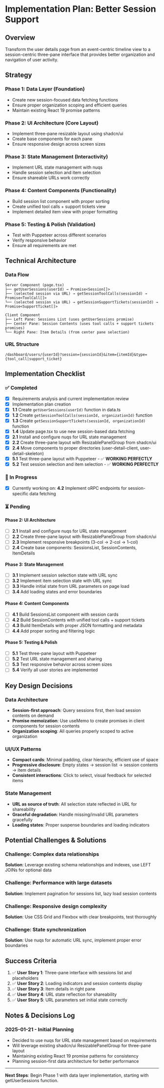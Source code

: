 # Implementation Plan: Better Session Support

## Overview
Transform the user details page from an event-centric timeline view to a session-centric three-pane interface that provides better organization and navigation of user activity.

## Strategy

### Phase 1: Data Layer (Foundation)
- Create new session-focused data fetching functions
- Ensure proper organization scoping and efficient queries
- Maintain existing React 19 promise patterns

### Phase 2: UI Architecture (Core Layout)
- Implement three-pane resizable layout using shadcn/ui
- Create base components for each pane
- Ensure responsive design across screen sizes

### Phase 3: State Management (Interactivity)
- Implement URL state management with nuqs
- Handle session selection and item selection
- Ensure shareable URLs work correctly

### Phase 4: Content Components (Functionality)
- Build session list component with proper sorting
- Create unified tool calls + support tickets view
- Implement detailed item view with proper formatting

### Phase 5: Testing & Polish (Validation)
- Test with Puppeteer across different scenarios
- Verify responsive behavior
- Ensure all requirements are met

## Technical Architecture

### Data Flow
```
Server Component (page.tsx)
├── getUserSessions(userId) → Promise<Session[]>
├── (selected session via URL) → getSessionToolCalls(sessionId) → Promise<ToolCall[]>
└── (selected session via URL) → getSessionSupportTickets(sessionId) → Promise<SupportTicket[]>

Client Component
├── Left Pane: Sessions List (uses getUserSessions promise)
├── Center Pane: Session Contents (uses tool calls + support tickets promises)
└── Right Pane: Item Details (from center pane selection)
```

### URL Structure
```
/dashboard/users/{userId}?session={sessionId}&item={itemId}&type={tool_call|support_ticket}
```

## Implementation Checklist

### ✅ Completed
- [x] Requirements analysis and current implementation review
- [x] Implementation plan creation
- [x] **1.1** Create `getUserSessions(userId)` function in data.ts
- [x] **1.2** Create `getSessionToolCalls(sessionId, organizationId)` function
- [x] **1.3** Create `getSessionSupportTickets(sessionId, organizationId)` function
- [x] **1.4** Update page.tsx to use new session-based data fetching
- [x] **2.1** Install and configure nuqs for URL state management
- [x] **2.2** Create three-pane layout with ResizablePanelGroup from shadcn/ui
- [x] **2.4** Move components to proper directories (user-detail-client, user-detail-skeleton)
- [x] **5.1** Test three-pane layout with Puppeteer - ✅ **WORKING PERFECTLY**
- [x] **5.2** Test session selection and item selection - ✅ **WORKING PERFECTLY**

### 🔄 In Progress
- [x] Currently working on: **4.2** Implement oRPC endpoints for session-specific data fetching

### ⏳ Pending

#### Phase 2: UI Architecture  
- [ ] **2.1** Install and configure nuqs for URL state management
- [ ] **2.2** Create three-pane layout with ResizablePanelGroup from shadcn/ui
- [ ] **2.3** Implement responsive breakpoints (3-col → 2-col → 1-col)
- [ ] **2.4** Create base components: SessionsList, SessionContents, ItemDetails

#### Phase 3: State Management
- [ ] **3.1** Implement session selection state with URL sync
- [ ] **3.2** Implement item selection state with URL sync  
- [ ] **3.3** Handle initial state from URL parameters on page load
- [ ] **3.4** Add loading states and error boundaries

#### Phase 4: Content Components
- [ ] **4.1** Build SessionsList component with session cards
- [ ] **4.2** Build SessionContents with unified tool calls + support tickets
- [ ] **4.3** Build ItemDetails with proper JSON formatting and metadata
- [ ] **4.4** Add proper sorting and filtering logic

#### Phase 5: Testing & Polish
- [ ] **5.1** Test three-pane layout with Puppeteer
- [ ] **5.2** Test URL state management and sharing
- [ ] **5.3** Test responsive behavior across screen sizes
- [ ] **5.4** Verify all user stories are implemented

## Key Design Decisions

### Data Architecture
- **Session-first approach**: Query sessions first, then load session contents on demand
- **Promise memoization**: Use useMemo to create promises in client components for session contents
- **Organization scoping**: All queries properly scoped to active organization

### UI/UX Patterns
- **Compact cards**: Minimal padding, clear hierarchy, efficient use of space
- **Progressive disclosure**: Empty states → session list → session contents → item details
- **Consistent interactions**: Click to select, visual feedback for selected items

### State Management
- **URL as source of truth**: All selection state reflected in URL for shareability
- **Graceful degradation**: Handle missing/invalid URL parameters gracefully
- **Loading states**: Proper suspense boundaries and loading indicators

## Potential Challenges & Solutions

### Challenge: Complex data relationships
**Solution**: Leverage existing schema relationships and indexes, use LEFT JOINs for optional data

### Challenge: Performance with large datasets
**Solution**: Implement pagination for sessions list, lazy load session contents

### Challenge: Responsive design complexity
**Solution**: Use CSS Grid and Flexbox with clear breakpoints, test thoroughly

### Challenge: State synchronization
**Solution**: Use nuqs for automatic URL sync, implement proper error boundaries

## Success Criteria

1. ✅ **User Story 1**: Three-pane interface with sessions list and placeholders
2. ✅ **User Story 2**: Loading indicators and session contents display
3. ✅ **User Story 3**: Item details in right pane
4. ✅ **User Story 4**: URL state reflection for shareability
5. ✅ **User Story 5**: URL parameters set initial state correctly

## Notes & Decisions Log

### 2025-01-21 - Initial Planning
- Decided to use nuqs for URL state management based on requirements
- Will leverage existing shadcn/ui ResizablePanelGroup for three-pane layout
- Maintaining existing React 19 promise patterns for consistency
- Planning session-first data architecture for better performance

---

**Next Steps**: Begin Phase 1 with data layer implementation, starting with getUserSessions function.